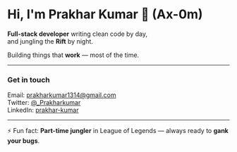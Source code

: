 # Hi, I'm Prakhar Kumar 👋 (Ax-0m)

**Full-stack developer** writing clean code by day,  
and jungling the **Rift** by night.  

Building things that **work** — most of the time.  

---

### Get in touch

Email: prakharkumar1314@gmail.com  
Twitter: [@_Prakharkumar](https://twitter.com/_Prakharkumar)  
LinkedIn: [prakhar-kumar](https://linkedin.com/in/prakhar-kumar-059aa4265)

---

⚡ Fun fact: **Part-time jungler** in League of Legends — always ready to **gank your bugs**.
